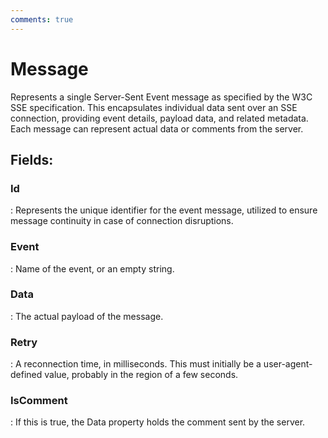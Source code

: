 ```yaml
---
comments: true
---
```

# Message

Represents a single Server-Sent Event message as specified by the W3C SSE specification. This encapsulates individual data sent over an SSE connection, providing event details, payload data, and related metadata. Each message can represent actual data or comments from the server. 

## **Fields**:
### **Id**
: Represents the unique identifier for the event message, utilized to ensure message continuity in case of connection disruptions. 
### **Event**
: Name of the event, or an empty string. 
### **Data**
: The actual payload of the message. 
### **Retry**
: A reconnection time, in milliseconds. This must initially be a user-agent-defined value, probably in the region of a few seconds. 
### **IsComment**
: If this is true, the Data property holds the comment sent by the server. 